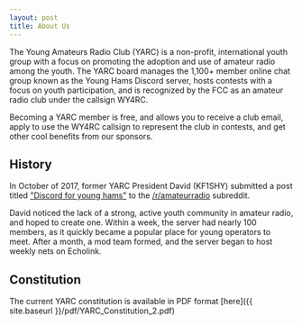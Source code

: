 ```yaml
---
layout: post
title: About Us
---
```


The Young Amateurs Radio Club (YARC) is a non-profit, international youth group with a focus on promoting the adoption and use of amateur radio among the youth. The YARC board manages the 1,100+ member online chat group known as the Young Hams Discord server, hosts contests with a focus on youth participation, and is recognized by the FCC as an amateur radio club under the callsign WY4RC.

Becoming a YARC member is free, and allows you to receive a club email, apply to use the WY4RC callsign to represent the club in contests, and get other cool benefits from our sponsors.

## History

In October of 2017, former YARC President David (KF1SHY) submitted a post titled ["Discord for young hams"](https://redd.it/73urv5) to the [/r/amateurradio](https://www.reddit.com/r/amateurradio/) subreddit.

David noticed the lack of a strong, active youth community in amateur radio, and hoped to create one. Within a week, the server had nearly 100 members, as it quickly became a popular place for young operators to meet. After a month, a mod team formed, and the server began to host weekly nets on Echolink.

## Constitution

The current YARC constitution is available in PDF format [here]({{ site.baseurl }}/pdf/YARC_Constitution_2.pdf)
